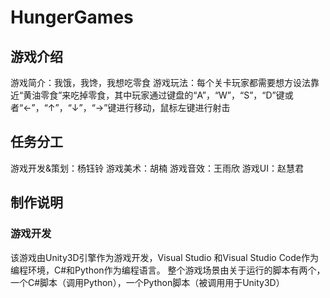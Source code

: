 # HungerGames
## 游戏介绍
游戏简介：我饿，我馋，我想吃零食
游戏玩法：每个关卡玩家都需要想方设法靠近“黄油零食”来吃掉零食，其中玩家通过键盘的“A”，“W”，“S”，“D”键或者“←”，“↑”，“↓”，“→”键进行移动，鼠标左键进行射击
## 任务分工
游戏开发&策划：杨钰铃
游戏美术：胡楠
游戏音效：王雨欣
游戏UI：赵慧君
## 制作说明
### 游戏开发
该游戏由Unity3D引擎作为游戏开发，Visual Studio 和Visual Studio Code作为编程环境，C#和Python作为编程语言。
整个游戏场景由关于运行的脚本有两个，一个C#脚本（调用Python），一个Python脚本（被调用用于Unity3D）

